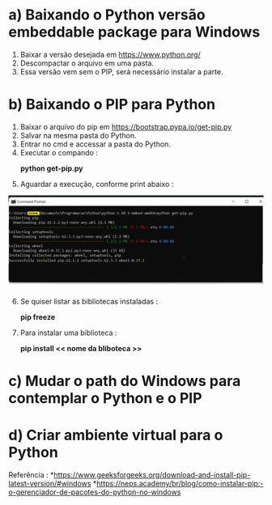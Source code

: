 # a) Baixando o Python versão embeddable package para Windows
1. Baixar a versão desejada em https://www.python.org/
2. Descompactar o arquivo em uma pasta.
3. Essa versão vem sem o PIP, será necessário instalar a parte.

# b) Baixando o PIP para Python
1. Baixar o arquivo do pip em https://bootstrap.pypa.io/get-pip.py
2. Salvar na mesma pasta do Python.
3. Entrar no cmd e accessar a pasta do Python.
4. Executar  o compando :<p>
 **python get-pip.py**  
5. Aguardar a execução, conforme print abaixo :
  <img src="/image/image01.png">

6. Se quiser listar as bibliotecas instaladas :<p>
  **pip freeze**
7. Para instalar uma biblioteca :<p>
  **pip install << nome da bliboteca >>**  
  
  
# c) Mudar o path do Windows para contemplar o Python e o PIP

# d) Criar ambiente virtual para o Python


  
Referência :
*https://www.geeksforgeeks.org/download-and-install-pip-latest-version/#windows
*https://neps.academy/br/blog/como-instalar-pip:-o-gerenciador-de-pacotes-do-python-no-windows
